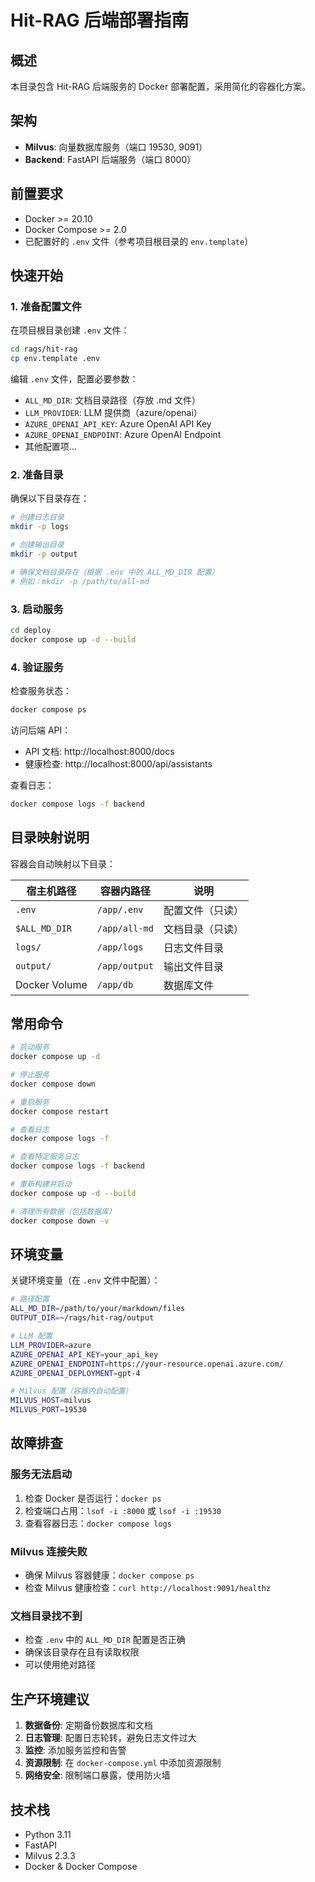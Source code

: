 # Hit-RAG 后端部署指南

## 概述

本目录包含 Hit-RAG 后端服务的 Docker 部署配置，采用简化的容器化方案。

## 架构

- **Milvus**: 向量数据库服务（端口 19530, 9091）
- **Backend**: FastAPI 后端服务（端口 8000）

## 前置要求

- Docker >= 20.10
- Docker Compose >= 2.0
- 已配置好的 `.env` 文件（参考项目根目录的 `env.template`）

## 快速开始

### 1. 准备配置文件

在项目根目录创建 `.env` 文件：

```bash
cd rags/hit-rag
cp env.template .env
```

编辑 `.env` 文件，配置必要参数：
- `ALL_MD_DIR`: 文档目录路径（存放 .md 文件）
- `LLM_PROVIDER`: LLM 提供商（azure/openai）
- `AZURE_OPENAI_API_KEY`: Azure OpenAI API Key
- `AZURE_OPENAI_ENDPOINT`: Azure OpenAI Endpoint
- 其他配置项...

### 2. 准备目录

确保以下目录存在：

```bash
# 创建日志目录
mkdir -p logs

# 创建输出目录
mkdir -p output

# 确保文档目录存在（根据 .env 中的 ALL_MD_DIR 配置）
# 例如：mkdir -p /path/to/all-md
```

### 3. 启动服务

```bash
cd deploy
docker compose up -d --build
```

### 4. 验证服务

检查服务状态：

```bash
docker compose ps
```

访问后端 API：
- API 文档: http://localhost:8000/docs
- 健康检查: http://localhost:8000/api/assistants

查看日志：

```bash
docker compose logs -f backend
```

## 目录映射说明

容器会自动映射以下目录：

| 宿主机路径 | 容器内路径 | 说明 |
|-----------|-----------|------|
| `.env` | `/app/.env` | 配置文件（只读） |
| `$ALL_MD_DIR` | `/app/all-md` | 文档目录（只读） |
| `logs/` | `/app/logs` | 日志文件目录 |
| `output/` | `/app/output` | 输出文件目录 |
| Docker Volume | `/app/db` | 数据库文件 |

## 常用命令

```bash
# 启动服务
docker compose up -d

# 停止服务
docker compose down

# 重启服务
docker compose restart

# 查看日志
docker compose logs -f

# 查看特定服务日志
docker compose logs -f backend

# 重新构建并启动
docker compose up -d --build

# 清理所有数据（包括数据库）
docker compose down -v
```

## 环境变量

关键环境变量（在 `.env` 文件中配置）：

```bash
# 路径配置
ALL_MD_DIR=/path/to/your/markdown/files
OUTPUT_DIR=~/rags/hit-rag/output

# LLM 配置
LLM_PROVIDER=azure
AZURE_OPENAI_API_KEY=your_api_key
AZURE_OPENAI_ENDPOINT=https://your-resource.openai.azure.com/
AZURE_OPENAI_DEPLOYMENT=gpt-4

# Milvus 配置（容器内自动配置）
MILVUS_HOST=milvus
MILVUS_PORT=19530
```

## 故障排查

### 服务无法启动

1. 检查 Docker 是否运行：`docker ps`
2. 检查端口占用：`lsof -i :8000` 或 `lsof -i :19530`
3. 查看容器日志：`docker compose logs`

### Milvus 连接失败

- 确保 Milvus 容器健康：`docker compose ps`
- 检查 Milvus 健康检查：`curl http://localhost:9091/healthz`

### 文档目录找不到

- 检查 `.env` 中的 `ALL_MD_DIR` 配置是否正确
- 确保该目录存在且有读取权限
- 可以使用绝对路径

## 生产环境建议

1. **数据备份**: 定期备份数据库和文档
2. **日志管理**: 配置日志轮转，避免日志文件过大
3. **监控**: 添加服务监控和告警
4. **资源限制**: 在 `docker-compose.yml` 中添加资源限制
5. **网络安全**: 限制端口暴露，使用防火墙

## 技术栈

- Python 3.11
- FastAPI
- Milvus 2.3.3
- Docker & Docker Compose
